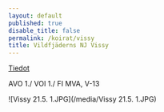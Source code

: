 ```yaml
---
layout: default
published: true
disable_title: false
permalink: /koirat/vissy
title: Vildfjäderns NJ Vissy
---
```


[Tiedot](http://intranet.saksanseisojakerho.fi/perustiedot.php?rekisteri=FI47952/11)

AVO 1./ VOI 1./ FI MVA, V-13

![Vissy 21.5. 1.JPG](/media/Vissy 21.5. 1.JPG)

